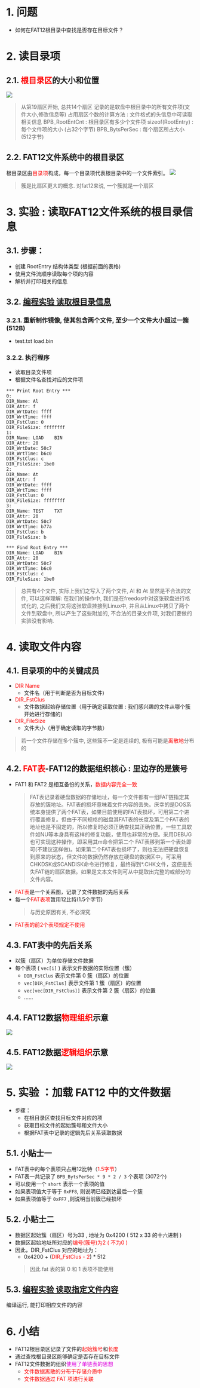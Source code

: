 # 1. 问题
- 如何在FAT12根目录中查找是否存在目标文件？

# 2. 读目录项
## 2.1. <font color=red>根目录区</font>的大小和位置
![](vx_images/005_1.png)
> 从第19扇区开始, 总共14个扇区
> 记录的是软盘中根目录中的所有文件项(文件大小,修改信息等)
> 占用扇区个数的计算方法 : 文件格式的头信息中可读取相关信息
> BPB_RootEntCnt : 根目录区有多少个文件项
> sizeof(RootEntry) : 每个文件项的大小 (占32个字节)
> BPB_BytsPerSec : 每个扇区所占大小 (512字节)

## 2.2. FAT12文件系统中的根目录区
根目录区由<font color=red>目录项</font>构成，每一个目录项代表根目录中的一个文件索引。
![](vx_images/005_2.png)
> 簇是比扇区更大的概念. 对fat12来说, 一个簇就是一个扇区

# 3. 实验 : 读取FAT12文件系统的根目录信息
## 3.1. 步骤：
- 创建 RootEntry 结构体类型 (根据前面的表格)
- 使用文件流顺序读取每个项的内容
- 解析并打印相关的信息

## 3.2. [<u>编程实验 读取根目录信息</u>](vx_attachments/005)
### 3.2.1. 重新制作镜像, 使其包含两个文件, 至少一个文件大小超过一簇(512B)
- test.txt load.bin

### 3.2.2. 执行程序
- 读取目录文件项
- 根据文件名查找对应的文件项

```
*** Print Root Entry ***
0:
DIR_Name: Al
DIR_Attr: f
DIR_WrtDate: ffff
DIR_WrtTime: ffff
DIR_FstClus: 0
DIR_FileSize: ffffffff
1:
DIR_Name: LOAD    BIN
DIR_Attr: 20
DIR_WrtDate: 50c7
DIR_WrtTime: b6c0
DIR_FstClus: c
DIR_FileSize: 1be0
2:
DIR_Name: At
DIR_Attr: f
DIR_WrtDate: ffff
DIR_WrtTime: ffff
DIR_FstClus: 0
DIR_FileSize: ffffffff
3:
DIR_Name: TEST    TXT
DIR_Attr: 20
DIR_WrtDate: 50c7
DIR_WrtTime: b77a
DIR_FstClus: b
DIR_FileSize: b

*** Find Root Entry ***
DIR_Name: LOAD    BIN
DIR_Attr: 20
DIR_WrtDate: 50c7
DIR_WrtTime: b6c0
DIR_FstClus: c
DIR_FileSize: 1be0
```
> 总共有4个文件, 实际上我们之写入了两个文件, Al 和 At 显然是不合法的文件, 可以这样理解: 在我们的操作中, 我们是在freedos中对这张软盘进行格式化的, 之后我们又将这张软盘挂接到Linux中, 并且从Linux中拷贝了两个文件到软盘中, 所以产生了这些附加的, 不合法的目录文件项, 对我们要做的实验没有影响.

# 4. 读取文件内容
## 4.1. 目录项的中的关键成员
- <font color=red>DIR Name</font>
    - 文件名（用于判断是否为目标文件)
- <font color=red>DIR_FstClus</font>
    - 文件数据起始存储位置（用于确定读取位置 : 我们感兴趣的文件从哪个簇开始进行存储的)
- <font color=red>DIR_FileSize</font>
    - 文件大小（用于确定读取的字节数）
> 若一个文件存储在多个簇中, 这些簇不一定是连续的, 极有可能是<font color=red>离散地</font>分布的

## 4.2. <font color=red>FAT表</font>-FAT12的数据组织核心 : 里边存的是簇号
- FAT1 和 FAT2 是相互备份的关系，<font color=red>数据内容完全一致</font>
    > FAT表记录着硬盘数据的存储地址，每一个文件都有一组FAT链指定其存放的簇地址。FAT表的损坏意味着文件内容的丢失。庆幸的是DOS系统本身提供了两个FAT表，如果目前使用的FAT表损坏，可用第二个进行覆盖修复。但由于不同规格的磁盘其FAT表的长度及第二个FAT表的地址也是不固定的，所以修复时必须正确查找其正确位置，一些工具软件如NU等本身具有这样的修复功能，使用也非常的方便。采用DEBUG也可实现这种操作，即采用其m命令把第二个 FAT表移到第一个表处即可(不建议这样做)。如果第二个FAT表也损坏了，则也无法把硬盘恢复到原来的状态，但文件的数据仍然存放在硬盘的数据区中，可采用CHKDSK或SCANDISK命令进行修复，最终得到*.CHK文件，这便是丢失FAT链的扇区数据。如果是文本文件则可从中提取出完整的或部分的文件内容。
- <font color=red>FAT表</font>是一个关系图，记录了文件数据的先后关系
- 每一个<font color=red>FAT表项</font>暂用12比特(1.5个字节)
    > 与历史原因有关, 不必深究
- <font color=red>FAT表的前2个表项规定不使用</font>

## 4.3. FAT表中的先后关系
- 以簇（扇区）为单位存储文件数据
- 每个表项 ( `vec[i]` ) 表示文件数据的实际位置（簇）
    - `DIR_FstClus` 表示文件第 0 簇（扇区）的位置
    - `vec[DIR_FstClus]` 表示文件第 1 簇（扇区）的位置
    - `vec[vec[DIR_FstClus]]` 表示文件第 2 簇（扇区）的位置
    - ......

## 4.4. FAT12数据<font color=red>物理组织</font>示意
![](vx_images/005_3.png)

## 4.5. FAT12数据<font color=red>逻辑组织</font>示意
![](vx_images/005_4.png)


# 5. 实验 ：加载 FAT12 中的文件数据
- 步骤：
    - 在根目录区查找目标文件对应的项
    - 获取目标文件的起始簇号和文件大小
    - 根据FAT表中记录的逻辑先后关系读取数据

## 5.1. 小贴士一
- FAT表中的每个表项只占用12比特（<font color=red>1.5字节</font>）
- FAT表一共记录了 `BPB_BytsPerSec * 9 * 2 / 3` 个表项 (3072个)
- 可以使用一个 `short` 表示一个表项的值
- 如果表项值大于等于 `0xFF8`, 则说明已经到达最后一个簇
- 如果表项值等于 `0xFF7` ,则说明当前簇已经损坏

## 5.2. 小贴士二
- 数据区起始簇（扇区）号为33 , 地址为 0x4200 ( 512 x 33 的十六进制 )
- 数据区起始地址所对应的<font color=red>编号(簇号)为2 ( 不为0 )</font>
- 因此，DIR_FstClus 对应的地址为：
    - 0x4200 + (<font color=red>DIR_FstClus - 2</font>) * 512
    > 因此 fat 表的第 0 和 1 表项不能使用

## 5.3. [<u>编程实验 读取指定文件内容</u>](vx_attachments/005)
编译运行, 能打印相应文件的内容

# 6. 小结
- FAT12根目录区记录了文件的<font color=red>起始簇号</font>和<font color=red>长度</font>
- 通过查找根目录区能够确定是否存在目标文件
- FAT12文件数据的组织<font color=#d0d>使用了单链表的思想</font>
    - <font color=red>文件数据离散的分布于存储介质中</font>
    - <font color=red>文件数据通过 FAT 项进行关联</font>

